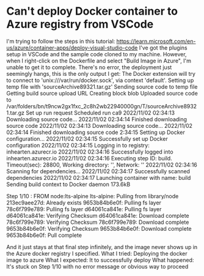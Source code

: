 
# Can't deploy Docker container to Azure registry from VSCode

I'm trying to follow the steps in this tutorial: https://learn.microsoft.com/en-us/azure/container-apps/deploy-visual-studio-code
I've got the plugins setup in VSCode and the sample code cloned to my machine. However, when I right-click on the Dockerfile and select "Build Image in Azure", I'm unable to get it to complete. There's no error, the deployment just seemingly hangs, this is the only output I get:
The Docker extension will try to connect to 'unix:///var/run/docker.sock', via context 'default'.
Setting up temp file with 'sourceArchive89321.tar.gz'
   Sending source code to temp file
   Getting build source upload URL
   Creating block blob
Uploaded source code to /var/folders/bn/t9ncw2gx1fxc_2c8h2wb22940000gn/T/sourceArchive89321.tar.gz
Set up run request
Scheduled run ca9
2022/11/02 02:34:13 Downloading source code...
2022/11/02 02:34:14 Finished downloading source code
2022/11/02 02:34:13 Downloading source code...
2022/11/02 02:34:14 Finished downloading source code
2:34:15 Setting up Docker configuration...
2022/11/02 02:34:15 Successfully set up Docker configuration
2022/11/02 02:34:15 Logging in to registry: inhearten.azurecr.io
2022/11/02 02:34:16 Successfully logged into inhearten.azurecr.io
2022/11/02 02:34:16 Executing step ID: build. Timeout(sec): 28800, Working directory: '', Network: ''
2022/11/02 02:34:16 Scanning for dependencies...
2022/11/02 02:34:17 Successfully scanned dependencies
2022/11/02 02:34:17 Launching container with name: build
Sending build context to Docker daemon  173.6kB

Step 1/10 : FROM node:lts-alpine
lts-alpine: Pulling from library/node
213ec9aee27d: Already exists
9653b84b6e0f: Pulling fs layer
78c6f799e789: Pulling fs layer
d64061ca841e: Pulling fs layer
d64061ca841e: Verifying Checksum
d64061ca841e: Download complete
78c6f799e789: Verifying Checksum
78c6f799e789: Download complete
9653b84b6e0f: Verifying Checksum
9653b84b6e0f: Download complete
9653b84b6e0f: Pull complete

And it just stays at that final step infinitely, and the image never shows up in the Azure docker registry I specified.
What I tried:
Deploying the docker image to azure
What I expected:
It to successfully deploy
What happened:
It's stuck on Step 1/10 with no error message or obvious way to proceed

        